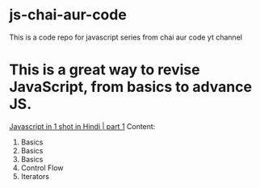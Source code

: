 # js-chai-aur-code
This is a code repo for javascript series from chai aur code yt channel
# This is a great way to revise JavaScript, from basics to advance JS.

[Javascript in 1 shot in Hindi | part 1](https://youtu.be/sscX432bMZo?si=f7uFBv-Sq0lYtdpt) Content:
01. Basics
02. Basics
03. Basics
04. Control Flow
05. Iterators
